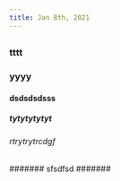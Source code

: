 ```yaml
---
title: Jan 8th, 2021
---
```


##
##
##
##
##
##
##
##
##
##
##
### tttt
### yyyy
#### dsdsdsdsss
##### tytytytytyt
###### rtrytrytrcdgf
####### sfsdfsd
#######
